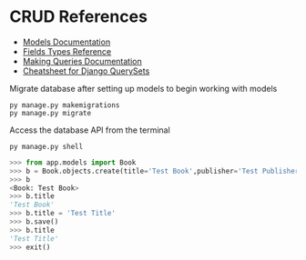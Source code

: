 # CRUD References

* <a href="https://docs.djangoproject.com/en/5.0/topics/db/models/" target="_blank">Models Documentation</a>
* <a href="https://docs.djangoproject.com/en/5.0/ref/models/fields/#field-types" target="_blank">Fields Types Reference</a>
* <a href="https://docs.djangoproject.com/en/5.0/topics/db/queries/" target="_blank">Making Queries Documentation</a>
* <a href="https://github.com/chrisdl/Django-QuerySet-Cheatsheet?tab=readme-ov-file" target="_blank">Cheatsheet for Django QuerySets</a>
<!-- * <a href="" target="_blank">Template</a> -->

Migrate database after setting up models to begin working with models

    py manage.py makemigrations
    py manage.py migrate

Access the database API from the terminal

    py manage.py shell

```py
>>> from app.models import Book
>>> b = Book.objects.create(title='Test Book',publisher='Test Publisher',author='Test Author')
>>> b
<Book: Test Book>
>>> b.title
'Test Book'
>>> b.title = 'Test Title'
>>> b.save()
>>> b.title
'Test Title'
>>> exit()
```